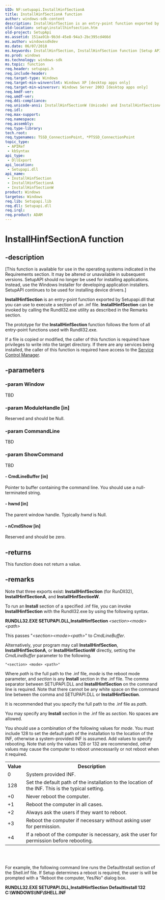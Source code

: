 ```yaml
---
UID: NF:setupapi.InstallHinfSectionA
title: InstallHinfSectionA function
author: windows-sdk-content
description: InstallHinfSection is an entry-point function exported by Setupapi.dll that you can use to execute a section of an .inf file. InstallHinfSection can be invoked by calling the Rundll32.exe utility as described in the Remarks section.
old-location: setup\installhinfsection.htm
old-project: SetupApi
ms.assetid: 151aa91b-9b3d-45e8-94a3-2bc395cd466d
ms.author: windowssdkdev
ms.date: 06/07/2018
ms.keywords: InstallHinfSection, InstallHinfSection function [Setup API], InstallHinfSectionA, InstallHinfSectionW, _setupapi_installhinfsection, setup.installhinfsection, setupapi/InstallHinfSection, setupapi/InstallHinfSectionA, setupapi/InstallHinfSectionW
ms.prod: windows
ms.technology: windows-sdk
ms.topic: function
req.header: setupapi.h
req.include-header: 
req.target-type: Windows
req.target-min-winverclnt: Windows XP [desktop apps only]
req.target-min-winversvr: Windows Server 2003 [desktop apps only]
req.kmdf-ver: 
req.umdf-ver: 
req.ddi-compliance: 
req.unicode-ansi: InstallHinfSectionW (Unicode) and InstallHinfSectionA (ANSI)
req.idl: 
req.max-support: 
req.namespace: 
req.assembly: 
req.type-library: 
tech.root: 
req.typenames: TSSD_ConnectionPoint, *PTSSD_ConnectionPoint
topic_type:
 - APIRef
 - kbSyntax
api_type:
 - DllExport
api_location:
 - Setupapi.dll
api_name:
 - InstallHinfSection
 - InstallHinfSectionA
 - InstallHinfSectionW
product: Windows
targetos: Windows
req.lib: Setupapi.lib
req.dll: Setupapi.dll
req.irql: 
req.product: ADAM
---
```


# InstallHinfSectionA function


## -description


<p class="CCE_Message">[This function is available for use in the operating systems indicated in the Requirements section. It may be altered or unavailable in subsequent versions.   SetupAPI should no longer be used for installing applications. Instead, use the Windows Installer for developing application installers. SetupAPI continues to be used for installing device drivers.]

<b>InstallHinfSection</b> is an entry-point function exported by Setupapi.dll that you can use to execute a section of an .inf file. 
<b>InstallHinfSection</b> can be invoked by calling the Rundll32.exe utility as described in the Remarks section.

The prototype for the 
<b>InstallHinfSection</b> function follows the form of all entry-point functions used with Rundll32.exe.

If a file is copied or modified, the caller of this function is required have privileges to write into the target directory. If there are any services being installed, the caller of this function is required have access to the 
<a href="https://msdn.microsoft.com/56ad011d-17c4-4410-b598-6ef47fb3638f">Service Control Manager</a>.


## -parameters




### -param Window

TBD


### -param ModuleHandle [in]

Reserved and should be Null.


### -param CommandLine

TBD


### -param ShowCommand

TBD




#### - CmdLineBuffer [in]

Pointer to buffer containing the command line. You should use a null-terminated string.


#### - hwnd [in]

The parent window handle. Typically <i>hwnd</i> is Null.


#### - nCmdShow [in]

Reserved and should be zero.


## -returns



This function does not return a value.




## -remarks



Note that three exports exist: 
<b>InstallHinfSection</b> (for RunDll32), <b>InstallHinfSectionA</b>, and <b>InstallHinfSectionW</b>. 

To run an <b>Install</b> section of a specified .inf file, you can invoke 
<b>InstallHinfSection</b> with the Rundll32.exe by using the following syntax.

<b>RUNDLL32.EXE SETUPAPI.DLL,InstallHinfSection </b><i>&lt;section&gt;</i><i>&lt;mode&gt;</i><i>&lt;path&gt;</i>

This passes "<i>&lt;section&gt;</i><i>&lt;mode&gt;</i><i>&lt;path&gt;</i>" to <i>CmdLineBuffer</i>.

Alternatively, your program may call 
<b>InstallHinfSection</b>, <b>InstallHinfSectionA</b>, or <b>InstallHinfSectionW</b> directly, setting the <i>CmdLineBuffer</i> parameter to the following.

<pre class="syntax" xml:space="preserve"><code>"&lt;section&gt; &lt;mode&gt; &lt;path&gt;"</code></pre>
Where <i>path</i> is the full path to the .inf file, <i>mode</i> is the reboot mode parameter, and <i>section</i> is any <b>Install</b> section in the .inf file. The comma separator between SETUPAPI.DLL and 
<b>InstallHinfSection</b> on the command line is required. Note that there cannot be any white space on the command line between the comma and SETUPAPI.DLL or 
<b>InstallHinfSection</b>.

It is recommended that you specify the full path to the .inf file as <i>path</i>.

You may specify any <b>Install</b> section in the .inf file as <i>section</i>. No spaces are allowed.

You should use a combination of the following values for <i>mode</i>. You must include 128 to set the default path of the installation to the location of the INF, otherwise a system-provided INF is assumed. Add values to specify rebooting. Note that only the values 128 or 132 are recommended, other values may cause the computer to reboot unnecessarily or not reboot when it required.

<table>
<tr>
<th>Value</th>
<th>Description</th>
</tr>
<tr>
<td>0</td>
<td>System provided INF.</td>
</tr>
<tr>
<td>128</td>
<td>Set the default path of the installation to the location of the INF. This is the typical setting.</td>
</tr>
<tr>
<td>+0</td>
<td>Never reboot the computer.</td>
</tr>
<tr>
<td>+1</td>
<td>Reboot the computer in all cases.</td>
</tr>
<tr>
<td>+2</td>
<td>Always ask the users if they want to reboot.</td>
</tr>
<tr>
<td>+3</td>
<td>Reboot the computer if necessary without asking user for permission.</td>
</tr>
<tr>
<td>+4</td>
<td>If a reboot of the computer is necessary, ask the user for permission before rebooting.</td>
</tr>
</table>
 


<div> </div>


For example, the following command line runs the DefaultInstall section of the Shell.inf file. If Setup determines a reboot is required, the user is will be prompted with a "Reboot the computer, Yes/No" dialog box.

<b>RUNDLL32.EXE SETUPAPI.DLL,InstallHinfSection DefaultInstall 132 C:\WINDOWS\INF\SHELL.INF</b>



